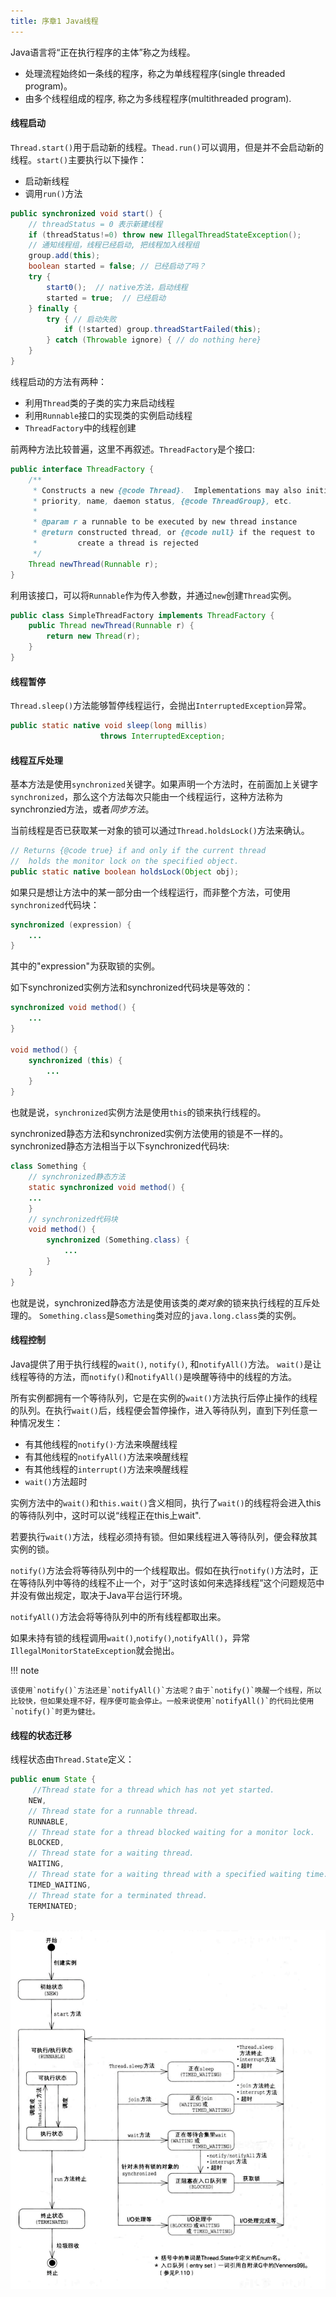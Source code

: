 ```yaml
---
title: 序章1 Java线程
---
```


Java语言将“正在执行程序的主体”称之为线程。

* 处理流程始终如一条线的程序，称之为单线程程序(single threaded program)。
* 由多个线程组成的程序, 称之为多线程程序(multithreaded program).

#### 线程启动

`Thread.start()`用于启动新的线程。`Thead.run()`可以调用，但是并不会启动新的线程。`start()`主要执行以下操作：

* 启动新线程
* 调用`run()`方法

```Java
public synchronized void start() {
    // threadStatus = 0 表示新建线程
    if (threadStatus!=0) throw new IllegalThreadStateException();
    // 通知线程组，线程已经启动, 把线程加入线程组
    group.add(this);
    boolean started = false; // 已经启动了吗？
    try {
        start0();  // native方法，启动线程
        started = true;  // 已经启动
    } finally {
        try { // 启动失败
            if (!started) group.threadStartFailed(this);
        } catch (Throwable ignore) { // do nothing here}
    }
}
```

线程启动的方法有两种：

* 利用`Thread`类的子类的实力来启动线程
* 利用`Runnable`接口的实现类的实例启动线程
* `ThreadFactory`中的线程创建

前两种方法比较普遍，这里不再叙述。`ThreadFactory`是个接口:

```Java
public interface ThreadFactory {
    /**
     * Constructs a new {@code Thread}.  Implementations may also initialize
     * priority, name, daemon status, {@code ThreadGroup}, etc.
     *
     * @param r a runnable to be executed by new thread instance
     * @return constructed thread, or {@code null} if the request to
     *         create a thread is rejected
     */
    Thread newThread(Runnable r);
}
```

利用该接口，可以将`Runnable`作为传入参数，并通过`new`创建`Thread`实例。

```Java
public class SimpleThreadFactory implements ThreadFactory {
    public Thread newThread(Runnable r) {
        return new Thread(r);
    }
}
```

#### 线程暂停

`Thread.sleep()`方法能够暂停线程运行，会抛出`InterruptedException`异常。

```Java
public static native void sleep(long millis) 
                    throws InterruptedException;
```

#### 线程互斥处理

基本方法是使用`synchronized`关键字。如果声明一个方法时，在前面加上关键字 `synchronized`，那么这个方法每次只能由一个线程运行，这种方法称为synchronzied方法，或者*同步方法*。

当前线程是否已获取某一对象的锁可以通过`Thread.holdsLock()`方法来确认。

```Java
// Returns {@code true} if and only if the current thread 
//  holds the monitor lock on the specified object.
public static native boolean holdsLock(Object obj);
```

如果只是想让方法中的某一部分由一个线程运行，而非整个方法，可使用`synchronized`代码块：

```Java
synchronized (expression) {
    ...
}
```

其中的"expression"为获取锁的实例。


如下synchronized实例方法和synchronized代码块是等效的：

```Java
synchronized void method() {
    ...
}

void method() {
    synchronized (this) {
        ...
    }
}
```

也就是说，`synchronized`实例方法是使用`this`的锁来执行线程的。


synchronized静态方法和synchronized实例方法使用的锁是不一样的。synchronized静态方法相当于以下synchronized代码块:

```Java hl_lines="8"
class Something {
    // synchronized静态方法
    static synchronized void method() {
    ...
    }
    // synchronized代码块
    void method() {
        synchronized (Something.class) {
            ...
        }
    }
}
```

也就是说，synchronized静态方法是使用该类的*类对象*的锁来执行线程的互斥处理的。 `Something.class`是`Something`类对应的`java.long.class`类的实例。


#### 线程控制

Java提供了用于执行线程的`wait()`, `notify()`, 和`notifyAll()`方法。 `wait()`是让线程等待的方法，而`notify()`和`notifyAll()`是唤醒等待中的线程的方法。


所有实例都拥有一个等待队列，它是在实例的`wait()`方法执行后停止操作的线程的队列。在执行`wait()`后，线程便会暂停操作，进入等待队列，直到下列任意一种情况发生：

* 有其他线程的`notify()`·方法来唤醒线程
* 有其他线程的`notifyAll()`方法来唤醒线程
* 有其他线程的`interrupt()`方法来唤醒线程
* `wait()`方法超时

实例方法中的`wait()`和`this.wait()`含义相同，执行了`wait()`的线程将会进入this的等待队列中，这时可以说“线程正在this上wait".

若要执行`wait()`方法，线程必须持有锁。但如果线程进入等待队列，便会释放其实例的锁。

`notify()`方法会将等待队列中的一个线程取出。假如在执行`notify()`方法时，正在等待队列中等待的线程不止一个，对于”这时该如何来选择线程”这个问题规范中并没有做出规定，取决于Java平台运行环境。

`notifyAll()`方法会将等待队列中的所有线程都取出来。

如果未持有锁的线程调用`wait()`,`notify()`,`notifyAll()`，异常 `IllegalMonitorStateException`就会抛出。

!!! note
    
    该使用`notify()`方法还是`notifyAll()`方法呢？由于`notify()`唤醒一个线程，所以比较快，但如果处理不好，程序便可能会停止。一般来说使用`notifyAll()`的代码比使用`notify()`时更为健壮。


#### 线程的状态迁移

线程状态由`Thread.State`定义：

```Java
public enum State {
     //Thread state for a thread which has not yet started.
    NEW,
    // Thread state for a runnable thread. 
    RUNNABLE,
    // Thread state for a thread blocked waiting for a monitor lock.
    BLOCKED,
    // Thread state for a waiting thread.
    WAITING,
    // Thread state for a waiting thread with a specified waiting time.
    TIMED_WAITING,
    // Thread state for a terminated thread.
    TERMINATED;
}
```

![线程的状态迁移](figures/xian-cheng-de-zhuang-tai-qian-yi.png)
















